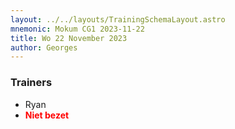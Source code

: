 ```yaml
---
layout: ../../layouts/TrainingSchemaLayout.astro
mnemonic: Mokum CG1 2023-11-22
title: Wo 22 November 2023
author: Georges
---
```

### Trainers
- Ryan
- <span style="color:red">**Niet bezet**</span>

